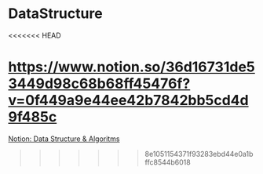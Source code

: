 # DataStructure
<<<<<<< HEAD

https://www.notion.so/36d16731de53449d98c68b68ff45476f?v=0f449a9e44ee42b7842bb5cd4d9f485c
=======
<a href = "https://www.notion.so/194898d259784eea8ed8de576bbab24d?v=6c36d6be64f74a67ba922cebcbc0016d">Notion: Data Structure & Algoritms</a>
>>>>>>> 8e1051154371f93283ebd44e0a1bffc8544b6018
